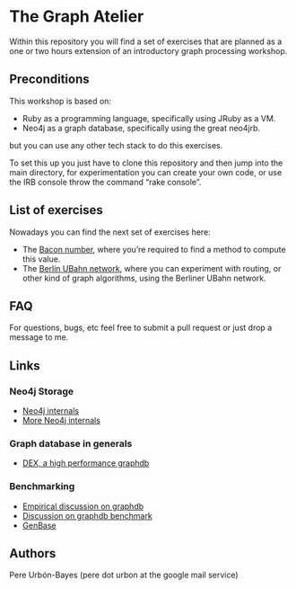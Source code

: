 # The Graph Atelier

Within this repository you will find a set of exercises that are planned as a one or two hours extension of an introductory graph processing workshop.

## Preconditions

This workshop is based on:

* Ruby as a programming language, specifically using JRuby as a VM.
* Neo4j as a graph database, specifically using the great neo4jrb.

but you can use any other tech stack to do this exercises.

To set this up you just have to clone this repository and then jump into the main directory, for experimentation you can create your own code, or  use the IRB console throw the command “rake console”.

## List of exercises

Nowadays you can find the next set of exercises here:

* The [Bacon number](tasks/the_kevin_bacon_number.markdown), where you’re required to find a method to compute this value.
* The [Berlin UBahn network](tasks/the_berlin_ubahn_network.markdown), where you can experiment with routing, or other kind of graph algorithms, using the Berliner UBahn network.

## FAQ

For questions, bugs, etc feel free to submit a pull request or just drop a message to me.


## Links

### Neo4j Storage

* [Neo4j internals](http://digitalstain.blogspot.de/2010/10/neo4j-internals-file-storage.html)
* [More Neo4j internals](http://www.slideshare.net/thobe/an-overview-of-neo4j-internals)

### Graph database in generals

* [DEX, a high performance graphdb](https://www.dama.upc.edu/technology-transfer/files/p573-martinez.pdf)

### Benchmarking

* [Empirical discussion on graphdb](http://euranova.eu/upl_docs/publications/an-empirical-comparison-of-graph-databases.pdf)
* [Discussion on graphdb benchmark](http://www.tpc.org/tpctc/tpctc2010/tpctc2010-03.pdf)
* [GenBase](http://istc-bigdata.org/index.php/genbase-a-benchmark-for-the-genomics-era/)

## Authors

Pere Urbón-Bayes (pere dot urbon at the google mail service)
